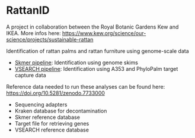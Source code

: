 # RattanID

A project in collaboration between the Royal Botanic Gardens Kew and IKEA. More infos here: https://www.kew.org/science/our-science/projects/sustainable-rattan


Identification of rattan palms and rattan furniture using genome-scale data
- [Skmer pipeline](Skmer_Pipeline): Identification using genome skims
- [VSEARCH pipeline](VSEARCH_Pipeline): Identification using A353 and PhyloPalm target capture data


Reference data needed to run these analyses can be found here: https://doi.org/10.5281/zenodo.7733000  
- Sequencing adapters
- Kraken database for decontamination
- Skmer reference database
- Target file for retrieving genes
- VSEARCH reference database
